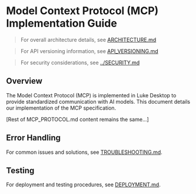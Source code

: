 # Model Context Protocol (MCP) Implementation Guide

> For overall architecture details, see [ARCHITECTURE.md](ARCHITECTURE.md)

> For API versioning information, see [API_VERSIONING.md](API_VERSIONING.md)

> For security considerations, see [../SECURITY.md](../SECURITY.md)

## Overview

The Model Context Protocol (MCP) is implemented in Luke Desktop to provide standardized communication with AI models. This document details our implementation of the MCP specification.

[Rest of MCP_PROTOCOL.md content remains the same...]

## Error Handling
For common issues and solutions, see [TROUBLESHOOTING.md](TROUBLESHOOTING.md).

## Testing
For deployment and testing procedures, see [DEPLOYMENT.md](DEPLOYMENT.md).
